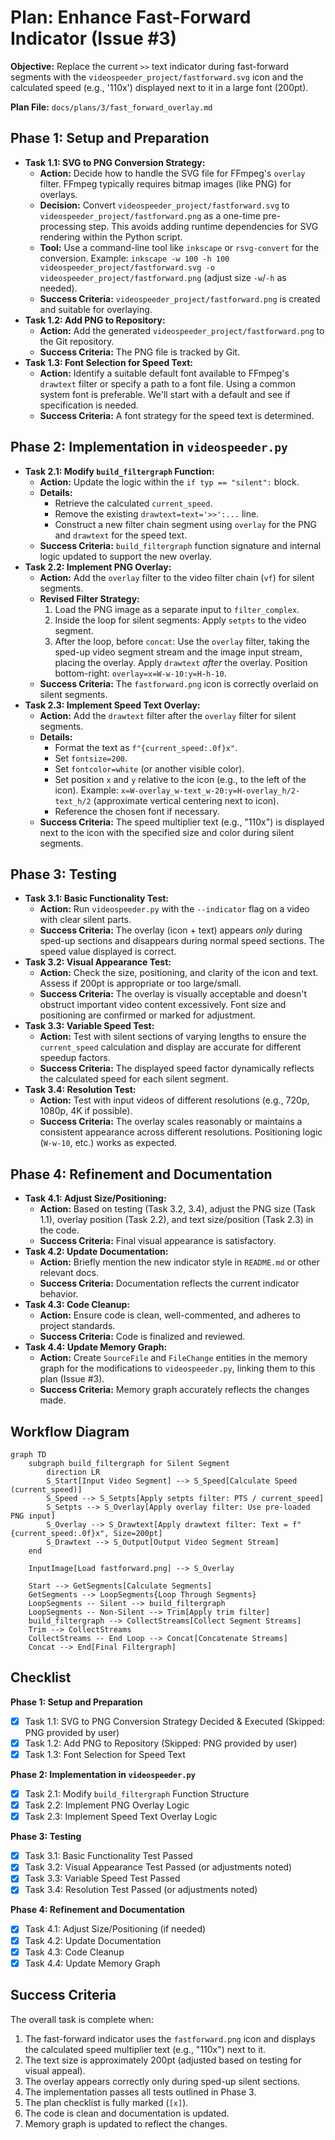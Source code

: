 # Plan: Enhance Fast-Forward Indicator (Issue #3)

**Objective:** Replace the current `>>` text indicator during fast-forward segments with the `videospeeder_project/fastforward.svg` icon and the calculated speed (e.g., '110x') displayed next to it in a large font (200pt).

**Plan File:** `docs/plans/3/fast_forward_overlay.md`

## Phase 1: Setup and Preparation

*   **Task 1.1: SVG to PNG Conversion Strategy:**
    *   **Action:** Decide how to handle the SVG file for FFmpeg's `overlay` filter. FFmpeg typically requires bitmap images (like PNG) for overlays.
    *   **Decision:** Convert `videospeeder_project/fastforward.svg` to `videospeeder_project/fastforward.png` as a one-time pre-processing step. This avoids adding runtime dependencies for SVG rendering within the Python script.
    *   **Tool:** Use a command-line tool like `inkscape` or `rsvg-convert` for the conversion. Example: `inkscape -w 100 -h 100 videospeeder_project/fastforward.svg -o videospeeder_project/fastforward.png` (adjust size `-w`/`-h` as needed).
    *   **Success Criteria:** `videospeeder_project/fastforward.png` is created and suitable for overlaying.
*   **Task 1.2: Add PNG to Repository:**
    *   **Action:** Add the generated `videospeeder_project/fastforward.png` to the Git repository.
    *   **Success Criteria:** The PNG file is tracked by Git.
*   **Task 1.3: Font Selection for Speed Text:**
    *   **Action:** Identify a suitable default font available to FFmpeg's `drawtext` filter or specify a path to a font file. Using a common system font is preferable. We'll start with a default and see if specification is needed.
    *   **Success Criteria:** A font strategy for the speed text is determined.

## Phase 2: Implementation in `videospeeder.py`

*   **Task 2.1: Modify `build_filtergraph` Function:**
    *   **Action:** Update the logic within the `if typ == "silent":` block.
    *   **Details:**
        *   Retrieve the calculated `current_speed`.
        *   Remove the existing `drawtext=text='>>':...` line.
        *   Construct a new filter chain segment using `overlay` for the PNG and `drawtext` for the speed text.
    *   **Success Criteria:** `build_filtergraph` function signature and internal logic updated to support the new overlay.
*   **Task 2.2: Implement PNG Overlay:**
    *   **Action:** Add the `overlay` filter to the video filter chain (`vf`) for silent segments.
    *   **Revised Filter Strategy:**
        1.  Load the PNG image as a separate input to `filter_complex`.
        2.  Inside the loop for silent segments: Apply `setpts` to the video segment.
        3.  After the loop, before `concat`: Use the `overlay` filter, taking the sped-up video segment stream and the image input stream, placing the overlay. Apply `drawtext` *after* the overlay. Position bottom-right: `overlay=x=W-w-10:y=H-h-10`.
    *   **Success Criteria:** The `fastforward.png` icon is correctly overlaid on silent segments.
*   **Task 2.3: Implement Speed Text Overlay:**
    *   **Action:** Add the `drawtext` filter after the `overlay` filter for silent segments.
    *   **Details:**
        *   Format the text as `f"{current_speed:.0f}x"`.
        *   Set `fontsize=200`.
        *   Set `fontcolor=white` (or another visible color).
        *   Set position `x` and `y` relative to the icon (e.g., to the left of the icon). Example: `x=W-overlay_w-text_w-20:y=H-overlay_h/2-text_h/2` (approximate vertical centering next to icon).
        *   Reference the chosen font if necessary.
    *   **Success Criteria:** The speed multiplier text (e.g., "110x") is displayed next to the icon with the specified size and color during silent segments.

## Phase 3: Testing

*   **Task 3.1: Basic Functionality Test:**
    *   **Action:** Run `videospeeder.py` with the `--indicator` flag on a video with clear silent parts.
    *   **Success Criteria:** The overlay (icon + text) appears *only* during sped-up sections and disappears during normal speed sections. The speed value displayed is correct.
*   **Task 3.2: Visual Appearance Test:**
    *   **Action:** Check the size, positioning, and clarity of the icon and text. Assess if 200pt is appropriate or too large/small.
    *   **Success Criteria:** The overlay is visually acceptable and doesn't obstruct important video content excessively. Font size and positioning are confirmed or marked for adjustment.
*   **Task 3.3: Variable Speed Test:**
    *   **Action:** Test with silent sections of varying lengths to ensure the `current_speed` calculation and display are accurate for different speedup factors.
    *   **Success Criteria:** The displayed speed factor dynamically reflects the calculated speed for each silent segment.
*   **Task 3.4: Resolution Test:**
    *   **Action:** Test with input videos of different resolutions (e.g., 720p, 1080p, 4K if possible).
    *   **Success Criteria:** The overlay scales reasonably or maintains a consistent appearance across different resolutions. Positioning logic (`W-w-10`, etc.) works as expected.

## Phase 4: Refinement and Documentation

*   **Task 4.1: Adjust Size/Positioning:**
    *   **Action:** Based on testing (Task 3.2, 3.4), adjust the PNG size (Task 1.1), overlay position (Task 2.2), and text size/position (Task 2.3) in the code.
    *   **Success Criteria:** Final visual appearance is satisfactory.
*   **Task 4.2: Update Documentation:**
    *   **Action:** Briefly mention the new indicator style in `README.md` or other relevant docs.
    *   **Success Criteria:** Documentation reflects the current indicator behavior.
*   **Task 4.3: Code Cleanup:**
    *   **Action:** Ensure code is clean, well-commented, and adheres to project standards.
    *   **Success Criteria:** Code is finalized and reviewed.
*   **Task 4.4: Update Memory Graph:**
    *   **Action:** Create `SourceFile` and `FileChange` entities in the memory graph for the modifications to `videospeeder.py`, linking them to this plan (Issue #3).
    *   **Success Criteria:** Memory graph accurately reflects the changes made.

## Workflow Diagram

```mermaid
graph TD
    subgraph build_filtergraph for Silent Segment
        direction LR
        S_Start[Input Video Segment] --> S_Speed[Calculate Speed (current_speed)]
        S_Speed --> S_Setpts[Apply setpts filter: PTS / current_speed]
        S_Setpts --> S_Overlay[Apply overlay filter: Use pre-loaded PNG input]
        S_Overlay --> S_Drawtext[Apply drawtext filter: Text = f"{current_speed:.0f}x", Size=200pt]
        S_Drawtext --> S_Output[Output Video Segment Stream]
    end

    InputImage[Load fastforward.png] --> S_Overlay

    Start --> GetSegments[Calculate Segments]
    GetSegments --> LoopSegments{Loop Through Segments}
    LoopSegments -- Silent --> build_filtergraph
    LoopSegments -- Non-Silent --> Trim[Apply trim filter]
    build_filtergraph --> CollectStreams[Collect Segment Streams]
    Trim --> CollectStreams
    CollectStreams -- End Loop --> Concat[Concatenate Streams]
    Concat --> End[Final Filtergraph]

```

## Checklist

**Phase 1: Setup and Preparation**
- [x] Task 1.1: SVG to PNG Conversion Strategy Decided & Executed (Skipped: PNG provided by user)
- [x] Task 1.2: Add PNG to Repository (Skipped: PNG provided by user)
- [x] Task 1.3: Font Selection for Speed Text

**Phase 2: Implementation in `videospeeder.py`**
- [x] Task 2.1: Modify `build_filtergraph` Function Structure
- [x] Task 2.2: Implement PNG Overlay Logic
- [x] Task 2.3: Implement Speed Text Overlay Logic

**Phase 3: Testing**
- [x] Task 3.1: Basic Functionality Test Passed
- [x] Task 3.2: Visual Appearance Test Passed (or adjustments noted)
- [x] Task 3.3: Variable Speed Test Passed
- [x] Task 3.4: Resolution Test Passed (or adjustments noted)

**Phase 4: Refinement and Documentation**
- [x] Task 4.1: Adjust Size/Positioning (if needed)
- [x] Task 4.2: Update Documentation
- [x] Task 4.3: Code Cleanup
- [x] Task 4.4: Update Memory Graph

## Success Criteria

The overall task is complete when:
1.  The fast-forward indicator uses the `fastforward.png` icon and displays the calculated speed multiplier text (e.g., "110x") next to it.
2.  The text size is approximately 200pt (adjusted based on testing for visual appeal).
3.  The overlay appears correctly only during sped-up silent sections.
4.  The implementation passes all tests outlined in Phase 3.
5.  The plan checklist is fully marked (`[x]`).
6.  The code is clean and documentation is updated.
7.  Memory graph is updated to reflect the changes.